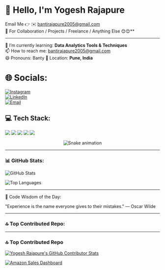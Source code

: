 # 👋 Hello, I'm Yogesh Rajapure

Email Me 👉 ✉️ bantirajapure2005@gmail.com  
🤝 For Collaboration / Projects / Freelance / Anything Else 😊😊**

---

🌱 I’m currently learning: **Data Analytics Tools & Techniques**  
📫 How to reach me: bantirajapure2005@gmail.com  
😄 Pronouns: Banty 
📍 Location: **Pune, India**


# 🌐 Socials:
[![Instagram](https://img.shields.io/badge/Instagram-%23E4405F.svg?&style=for-the-badge&logo=Instagram&logoColor=white)](https://www.instagram.com/https://www.instagram.com/banty_1613?igsh=MXZtNzB2MTY1ZHQ0dQ==&utm_source=ig_contact_invite)  
[![LinkedIn](https://img.shields.io/badge/LinkedIn-%230077B5.svg?&style=for-the-badge&logo=linkedin&logoColor=white)](https://www.linkedin.com/in/https://www.linkedin.com/in/yogesh-rajapure-976220259)  
[![Email](https://img.shields.io/badge/Gmail-%23D14836.svg?&style=for-the-badge&logo=Gmail&logoColor=white)](mailto:bantirajapure2005@gmail.com)


## 💻 Tech Stack:

<p>
  <img src="https://img.shields.io/badge/POWER%20BI-F2C811?style=for-the-badge&logo=powerbi&logoColor=black" />
  <img src="https://img.shields.io/badge/TABLEAU-E97627?style=for-the-badge&logo=tableau&logoColor=white" />
  <img src="https://img.shields.io/badge/EXCEL-217346?style=for-the-badge&logo=microsoft-excel&logoColor=white" />
  <img src="https://img.shields.io/badge/PYTHON-3776AB?style=for-the-badge&logo=python&logoColor=white" />
  <img src="https://img.shields.io/badge/MySQL-4479A1?style=for-the-badge&logo=mysql&logoColor=white" />
</p>
<div align="center">
  <img src="https://profile-readme-generator.com/assets/snake.svg" alt="Snake animation" />
</div>


---


### 📊 GitHub Stats:

![GitHub Stats](https://github-readme-stats.vercel.app/api?username=yogeshRAJAPURE&show_icons=true&theme=radical)

![Top Languages](https://github-readme-stats.vercel.app/api/top-langs/?username=yogeshRAJAPURE&layout=compact&theme=radical)

---

 💬 Code Wisdom of the Day:

"Experience is the name everyone gives to their mistakes."
 — Oscar Wilde

---

### 🔝 Top Contributed Repo:

---

### 🔝 Top Contributed Repo

[![Yogesh Rajapure's GitHub Contributor Stats](https://github-contributor-stats.vercel.app/api?username=yogeshRAJAPURE&limit=3&theme=dark&combine_all_yearly_contributions=true)](https://github.com/yogeshRAJAPURE)

[![Amazon Sales Dashboard](https://github-readme-stats.vercel.app/api/pin/?username=yogeshRAJAPURE&repo=amazon-sales-dashboard&theme=radical)](https://github.com/yogeshRAJAPURE/amazon-sales-dashboard)

